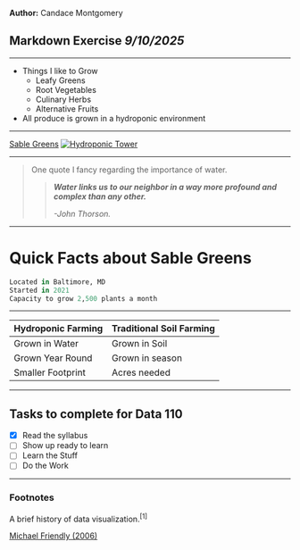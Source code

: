 **Author:** Candace Montgomery

## Markdown Exercise *9/10/2025*
---
- Things I like to Grow
  - Leafy Greens
  - Root Vegetables
  - Culinary Herbs
  - Alternative Fruits
- All produce is grown in a hydroponic environment
---
[Sable Greens]( https://www.sablegreens.com/)
[![Hydroponic Tower]( https://static.wixstatic.com/media/622232_65c4313a1bbe416595088142380693c6~mv2.jpg/v1/fill/w_628,h_1129,al_c,q_85,usm_0.66_1.00_0.01,enc_avif,quality_auto/622232_65c4313a1bbe416595088142380693c6~mv2.jpg)]( https://www.sablegreens.com/)
***
> One quote I fancy regarding the importance of water.
>
>> ***Water links us to our neighbor in a way more profound and complex than any other.***
>>
>>  *-John Thorson.*
---
# Quick Facts about Sable Greens
```python
Located in Baltimore, MD
Started in 2021
Capacity to grow 2,500 plants a month
```
---
| Hydroponic Farming | Traditional Soil Farming |
| ------------------ | ------------------------ |
| Grown in Water | Grown in Soil |
| Grown Year Round | Grown in season |
| Smaller Footprint | Acres needed |
---
## Tasks to complete for Data 110
- [x] Read the syllabus
- [ ] Show up ready to learn
- [ ] Learn the Stuff
- [ ] Do the Work
***
### Footnotes

A brief history of data visualization.<sup>[1]</sup>

<ins>Michael Friendly (2006)</ins>
